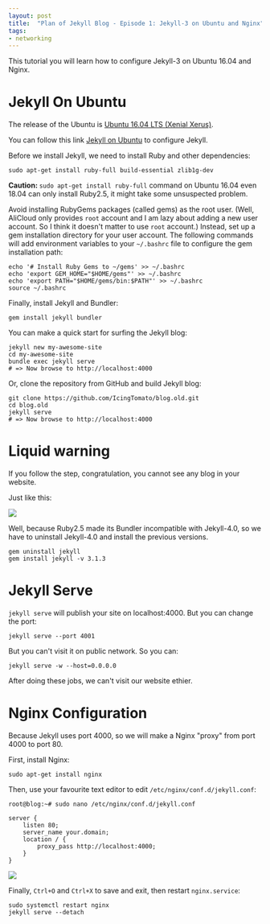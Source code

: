 ```yaml
---
layout: post
title:  "Plan of Jekyll Blog - Episode 1: Jekyll-3 on Ubuntu and Nginx"
tags: 
- networking
---
```


This tutorial you will learn how to configure Jekyll-3 on Ubuntu 16.04 and Nginx.

# Jekyll On Ubuntu

The release of the Ubuntu is [Ubuntu 16.04 LTS (Xenial Xerus)](https://ubuntu.com/16-04).

You can follow this link [Jekyll on Ubuntu](https://jekyllrb.com/docs/installation/ubuntu/) to configure Jekyll.

Before we install Jekyll, we need to install Ruby and other dependencies:

```shell
sudo apt-get install ruby-full build-essential zlib1g-dev
```

<strong>Caution: </strong>`sudo apt-get install ruby-full` command on Ubuntu 16.04 even 18.04 can only install Ruby2.5, it might take some unsuspected problem.

Avoid installing RubyGems packages (called gems) as the root user. (Well, AliCloud only provides `root` account and I am lazy about adding a new user account. So I think it doesn't matter to use `root` account.) Instead, set up a gem installation directory for your user account. The following commands will add environment variables to your `~/.bashrc` file to configure the gem installation path:

```shell
echo '# Install Ruby Gems to ~/gems' >> ~/.bashrc
echo 'export GEM_HOME="$HOME/gems"' >> ~/.bashrc
echo 'export PATH="$HOME/gems/bin:$PATH"' >> ~/.bashrc
source ~/.bashrc
```

Finally, install Jekyll and Bundler:

```shell
gem install jekyll bundler
```

You can make a quick start for surfing the Jekyll blog:

```shell
jekyll new my-awesome-site
cd my-awesome-site
bundle exec jekyll serve
# => Now browse to http://localhost:4000
```

Or, clone the repository from GitHub and build Jekyll blog:

```shell
git clone https://github.com/IcingTomato/blog.old.git
cd blog.old
jekyll serve
# => Now browse to http://localhost:4000
```

# Liquid warning

If you follow the step, congratulation, you cannot see any blog in your website.

Just like this:

![](http://icing.fun/img/post/2020/05/04/unsuspected_error.jpg)

Well, because Ruby2.5 made its Bundler incompatible with Jekyll-4.0, so we have to uninstall Jekyll-4.0 and install the previous versions.

```shell
gem uninstall jekyll
gem install jekyll -v 3.1.3
```

# Jekyll Serve

`jekyll serve` will publish your site on localhost:4000. But you can change the port:

```shell
jekyll serve --port 4001
```

But you can't visit it on public network. So you can:

```shell
jekyll serve -w --host=0.0.0.0
```

After doing these jobs, we can't visit our website ethier.

# Nginx Configuration

Because Jekyll uses port 4000, so we will make a Nginx "proxy" from port 4000 to port 80.

First, install Nginx:

```shell
sudo apt-get install nginx
```

Then, use your favourite text editor to edit `/etc/nginx/conf.d/jekyll.conf`:

```shell
root@blog:~# sudo nano /etc/nginx/conf.d/jekyll.conf

server {
    listen 80;
    server_name your.domain;
    location / {
        proxy_pass http://localhost:4000;
    }
}
```

![](http://icing.fun/img/post/2020/05/04/your_domain.jpg)

Finally, `Ctrl+O` and `Ctrl+X` to save and exit, then restart `nginx.service`:

```shell
sudo systemctl restart nginx
jekyll serve --detach
```
